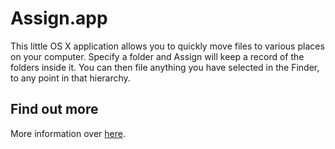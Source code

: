 # Assign.app

This little OS X application allows you to quickly move files to various places on your computer. Specify a folder and Assign will keep a record of the folders inside it. You can then file anything you have selected in the Finder, to any point in that hierarchy.

## Find out more

More information over [here](http://1klb.com/projects/assign).